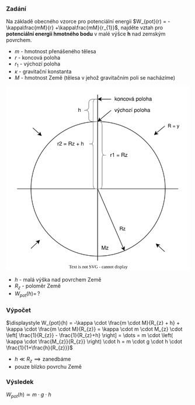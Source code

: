 ### Zadání

Na základě obecného vzorce pro potenciální energii $W_{pot}(r) = -\kappa\frac{mM}{r} +\kappa\frac{mM}{r_{1}}$, najděte vztah pro **potenciální energii hmotného bodu** v malé výšce **h** nad zemským povrchem.

- $m$ - hmotnost přenášeného tělesa
- $r$ - koncová poloha
- $r_{1}$ - výchozí poloha
- $\kappa$ - gravitační konstanta
- $M$ - hmotnost Země (tělesa v jehož gravitačním poli se nacházíme)

![](_assets/priklad4.svg)

- $h$ - malá výška nad povrchem Země
- $R_{z}$ - poloměr Země
- $W_{pot}(h) = \, ?$

### Výpočet

$\displaystyle W_{pot}(h) = -\kappa \cdot \frac{m \cdot M}{R_{z} + h} + \kappa \cdot \frac{m \cdot M}{R_{z}} = \kappa \cdot m \cdot M_{z} \cdot \left[ \frac{1}{R_{z}} - \frac{1}{R_{z}+h} \right] = \dots = m \cdot \left( \kappa \cdot \frac{M_{z}}{R_{z}} \right) \cdot h = m \cdot g \cdot h \cdot \frac{1}{1+\frac{h}{R_{z}}}$
- $h \ll R_{z} \implies \text{zanedbáme}$
- pouze blízko povrchu Země

### Výsledek

$W_{pot}(h) \simeq m \cdot g \cdot h$